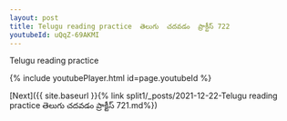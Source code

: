 ```yaml
---
layout: post
title: Telugu reading practice  తెలుగు  చదవడం  ప్రాక్టీస్ 722
youtubeId: uQqZ-69AKMI
---
```

 
 
Telugu reading practice
 
 
 
 
 


{% include youtubePlayer.html id=page.youtubeId %}
 
[Next]({{ site.baseurl }}{% link  split1/_posts/2021-12-22-Telugu reading practice  తెలుగు  చదవడం  ప్రాక్టీస్ 721.md%})
 
